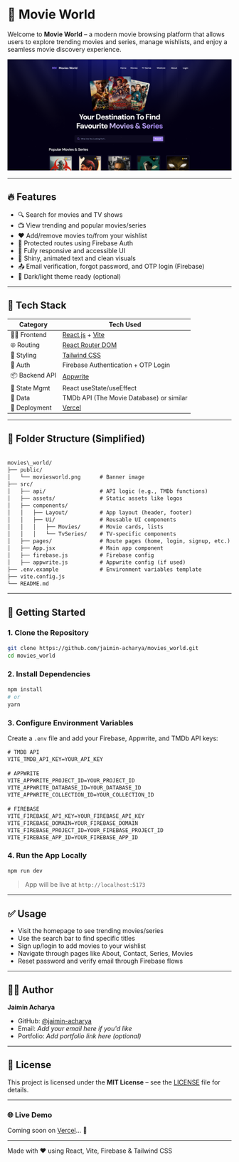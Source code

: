 # 🎥 Movie World

Welcome to **Movie World** – a modern movie browsing platform that allows users to explore trending movies and series, manage wishlists, and enjoy a seamless movie discovery experience.

![Movie World Banner](./public/moviesworld.png)

---

## 🔥 Features

- 🔍 Search for movies and TV shows  
- 📺 View trending and popular movies/series  
- ❤️ Add/remove movies to/from your wishlist  
- 🔐 Protected routes using Firebase Auth  
- 📱 Fully responsive and accessible UI  
- 🎨 Shiny, animated text and clean visuals  
- 📤 Email verification, forgot password, and OTP login (Firebase)  
- 🌙 Dark/light theme ready (optional)

---

## 🧰 Tech Stack

| Category        | Tech Used                                                      |
|----------------|-----------------------------------------------------------------|
| 🧑‍💻 Frontend      | [React.js](https://reactjs.org/) + [Vite](https://vitejs.dev/)|
| 🌐 Routing       | [React Router DOM](https://reactrouter.com/)                  |
| 🎨 Styling       | [Tailwind CSS](https://tailwindcss.com/)                      |
| 🔐 Auth          | Firebase Authentication + OTP Login                           |
| 📦 Backend API   | [Appwrite](https://appwrite.io/)                              |
| 📁 State Mgmt    | React useState/useEffect                                      |
| 🍿 Data          | TMDb API (The Movie Database) or similar                      |
| 🚀 Deployment    | [Vercel](https://vercel.com/)                                 |

---

## 📁 Folder Structure (Simplified)

```

movies\_world/
├── public/
│   └── moviesworld.png      # Banner image
├── src/
│   ├── api/                 # API logic (e.g., TMDb functions)
│   ├── assets/              # Static assets like logos
│   ├── components/
│   │   ├── Layout/          # App layout (header, footer)
│   │   ├── Ui/              # Reusable UI components
│   │   │   ├── Movies/      # Movie cards, lists
│   │   │   └── TvSeries/    # TV-specific components
│   ├── pages/               # Route pages (home, login, signup, etc.)
│   ├── App.jsx              # Main app component
│   ├── firebase.js          # Firebase config
│   ├── appwrite.js          # Appwrite config (if used)
├── .env.example             # Environment variables template
├── vite.config.js
└── README.md

```

---

## 🚀 Getting Started

### 1. Clone the Repository

```bash
git clone https://github.com/jaimin-acharya/movies_world.git
cd movies_world
````

### 2. Install Dependencies

```bash
npm install
# or
yarn
```

### 3. Configure Environment Variables

Create a `.env` file and add your Firebase, Appwrite, and TMDb API keys:

```env
# TMDB API
VITE_TMDB_API_KEY=YOUR_API_KEY

# APPWRITE
VITE_APPWRITE_PROJECT_ID=YOUR_PROJECT_ID
VITE_APPWRITE_DATABASE_ID=YOUR_DATABASE_ID
VITE_APPWRITE_COLLECTION_ID=YOUR_COLLECTION_ID

# FIREBASE
VITE_FIREBASE_API_KEY=YOUR_FIREBASE_API_KEY
VITE_FIREBASE_DOMAIN=YOUR_FIREBASE_DOMAIN
VITE_FIREBASE_PROJECT_ID=YOUR_FIREBASE_PROJECT_ID
VITE_FIREBASE_APP_ID=YOUR_FIREBASE_APP_ID
```

### 4. Run the App Locally

```bash
npm run dev
```

> App will be live at `http://localhost:5173`

---

## ✅ Usage

* Visit the homepage to see trending movies/series
* Use the search bar to find specific titles
* Sign up/login to add movies to your wishlist
* Navigate through pages like About, Contact, Series, Movies
* Reset password and verify email through Firebase flows

---

## 👨‍💻 Author

**Jaimin Acharya**

* GitHub: [@jaimin-acharya](https://github.com/jaimin-acharya)
* Email: *Add your email here if you'd like*
* Portfolio: *Add portfolio link here (optional)*

---

## 📜 License

This project is licensed under the **MIT License** – see the [LICENSE](./LICENSE) file for details.

---

### 🌐 Live Demo

Coming soon on [Vercel](https://vercel.com/)... 👀

---

Made with ❤️ using React, Vite, Firebase & Tailwind CSS


